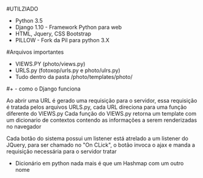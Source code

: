 #UTILZIADO

- Python 3.5
- Django 1.10 - Framework Python para web
- HTML, Jquery, CSS Bootstrap
- PILLOW - Fork da Pil para python 3.X


#Arquivos importantes

- VIEWS.PY (photo/views.py)
- URLS.py (fotoxop/urls.py e photo/ulrs.py)
- Tudo dentro da pasta /photo/templates/photo/

#+ - como o Django funciona

Ao abrir uma URL é gerado uma requisição para o servidor, essa requisição é tratada pelos arquivos URLS.py, cada URL direciona para uma função diferente do VIEWS.py
Cada função do VIEWS.py retorna um template com um dicionario de contextos contendo as informações a serem renderizadas no navegador

Cada botão do sistema possui um listener está atrelado a um listener do JQuery, para ser chamado no "On CLick", o botão invoca o ajax e manda a requisição necessária para o servidor tratar

* Dicionário em python nada mais é que um Hashmap com um outro nome